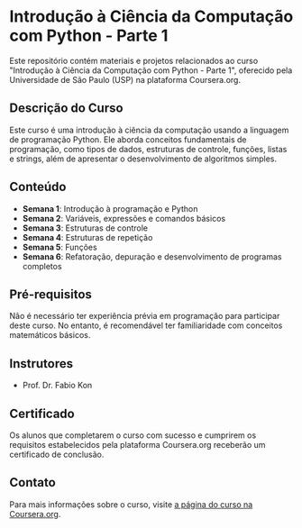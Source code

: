 # Introdução à Ciência da Computação com Python - Parte 1

Este repositório contém materiais e projetos relacionados ao curso "Introdução à Ciência da Computação com Python - Parte 1", oferecido pela Universidade de São Paulo (USP) na plataforma Coursera.org.

## Descrição do Curso

Este curso é uma introdução à ciência da computação usando a linguagem de programação Python. Ele aborda conceitos fundamentais de programação, como tipos de dados, estruturas de controle, funções, listas e strings, além de apresentar o desenvolvimento de algoritmos simples.

## Conteúdo

- **Semana 1**: Introdução à programação e Python
- **Semana 2**: Variáveis, expressões e comandos básicos
- **Semana 3**: Estruturas de controle
- **Semana 4**: Estruturas de repetição
- **Semana 5**: Funções
- **Semana 6**: Refatoração, depuração e desenvolvimento de programas completos

## Pré-requisitos

Não é necessário ter experiência prévia em programação para participar deste curso. No entanto, é recomendável ter familiaridade com conceitos matemáticos básicos.

## Instrutores

- Prof. Dr. Fabio Kon

## Certificado

Os alunos que completarem o curso com sucesso e cumprirem os requisitos estabelecidos pela plataforma Coursera.org receberão um certificado de conclusão.

## Contato

Para mais informações sobre o curso, visite [a página do curso na Coursera.org](https://coursera.org/share/99f27439bca2086ca650f69dcb81cef5).
